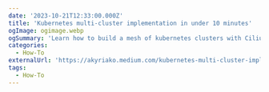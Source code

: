 ```yaml
---
date: '2023-10-21T12:33:00.000Z'
title: 'Kubernetes multi-cluster implementation in under 10 minutes'
ogImage: ogimage.webp
ogSummary: 'Learn how to build a mesh of kubernetes clusters with Cilium ClusterMesh and KIND in your local machine'
categories:
  - How-To
externalUrl: 'https://akyriako.medium.com/kubernetes-multi-cluster-implementation-in-under-10-minutes-2927952fb84c '
tags:
  - How-To
---
```


